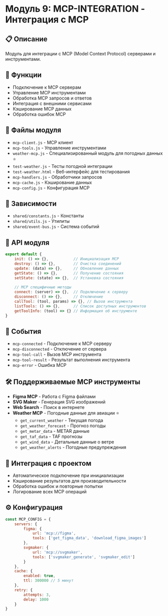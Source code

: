 # Модуль 9: MCP-INTEGRATION - Интеграция с MCP

## 📋 Описание
Модуль для интеграции с MCP (Model Context Protocol) серверами и инструментами.

## 🎯 Функции
- Подключение к MCP серверам
- Управление MCP инструментами
- Обработка MCP запросов и ответов
- Интеграция с внешними сервисами
- Кэширование MCP данных
- Обработка ошибок MCP

## 📁 Файлы модуля
- `mcp-client.js` - MCP клиент
- `mcp-tools.js` - Управление инструментами
- `weather-mcp.js` - Специализированный модуль для погодных данных ⭐
- `test-weather.js` - Тесты погодной интеграции
- `test-weather.html` - Веб-интерфейс для тестирования
- `mcp-handlers.js` - Обработчики запросов
- `mcp-cache.js` - Кэширование данных
- `mcp-config.js` - Конфигурация MCP

## 🔗 Зависимости
- `shared/constants.js` - Константы
- `shared/utils.js` - Утилиты
- `shared/event-bus.js` - Система событий

## 🚀 API модуля
```javascript
export default {
    init: () => {},           // Инициализация MCP
    destroy: () => {},        // Очистка соединений
    update: (data) => {},     // Обновление данных
    getState: () => {},       // Получение состояния
    setState: (state) => {},  // Установка состояния
    
    // MCP специфичные методы
    connect: (server) => {},  // Подключение к серверу
    disconnect: () => {},     // Отключение
    callTool: (tool, params) => {}, // Вызов инструмента
    listTools: () => {},      // Список доступных инструментов
    getToolInfo: (tool) => {} // Информация об инструменте
}
```

## 📝 События
- `mcp-connected` - Подключение к MCP серверу
- `mcp-disconnected` - Отключение от сервера
- `mcp-tool-call` - Вызов MCP инструмента
- `mcp-tool-result` - Результат выполнения инструмента
- `mcp-error` - Ошибка MCP

## 🛠️ Поддерживаемые MCP инструменты
- **Figma MCP** - Работа с Figma файлами
- **SVG Maker** - Генерация SVG изображений
- **Web Search** - Поиск в интернете
- **Weather MCP** - Погодные данные для авиации ⭐
  - `get_current_weather` - Текущая погода
  - `get_weather_forecast` - Прогноз погоды
  - `get_metar_data` - METAR данные
  - `get_taf_data` - TAF прогнозы
  - `get_wind_data` - Детальные данные о ветре
  - `get_weather_alerts` - Погодные предупреждения

## 🎨 Интеграция с проектом
- Автоматическое подключение при инициализации
- Кэширование результатов для производительности
- Обработка ошибок и повторные попытки
- Логирование всех MCP операций

## ⚙️ Конфигурация
```javascript
const MCP_CONFIG = {
    servers: {
        figma: {
            url: 'mcp://figma',
            tools: ['get_figma_data', 'download_figma_images']
        },
        svgmaker: {
            url: 'mcp://svgmaker',
            tools: ['svgmaker_generate', 'svgmaker_edit']
        }
    },
    cache: {
        enabled: true,
        ttl: 300000 // 5 минут
    },
    retry: {
        attempts: 3,
        delay: 1000
    }
}
```
